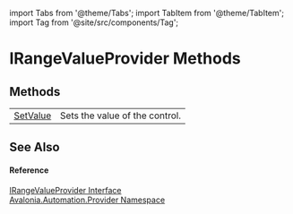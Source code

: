 import Tabs from '@theme/Tabs'; 
import TabItem from '@theme/TabItem'; 
import Tag from '@site/src/components/Tag'; 

# IRangeValueProvider Methods




## Methods
<table>
<tr>
<td><a href="M_Avalonia_Automation_Provider_IRangeValueProvider_SetValue">SetValue</a></td>
<td>Sets the value of the control.</td>
</tr>
</table>

## See Also


#### Reference
<a href="T_Avalonia_Automation_Provider_IRangeValueProvider">IRangeValueProvider Interface</a>  
<a href="N_Avalonia_Automation_Provider">Avalonia.Automation.Provider Namespace</a>  
